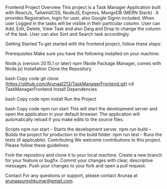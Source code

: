 Frontend Project
Overview
This project is a Task Manager Application built with ReactJs, TailwindCSS, NodeJS, Express, MongoDB (MERN Stack) . It provides Registration, login for user, also Google Signin included. When user Logged in the tasks will be visible in their
particular column. User can Add, Edit, Delete, View Task and also Darg and Drop to change the column of the task. User can also Sort and Search task accordingly.

Getting Started
To get started with the frontend project, follow these steps:

Prerequisites
Make sure you have the following installed on your machine:

Node.js (version 20.15.1 or later)
npm (Node Package Manager, comes with Node.js)
Installation
Clone the Repository

bash
Copy code
git clone (https://github.com/Arunaa1213/TaskManagerFrontend.git)
cd TaskManagerFrontend
Install Dependencies

bash
Copy code
npm install
Run the Project

bash
Copy code
npm run start
This will start the development server and open the application in your default browser. The application will automatically reload if you make edits to the source files.

Scripts
npm run start – Starts the development server.
npm run build – Builds the project for production to the build folder.
npm run test – Runs the tests (if applicable).
Contributing
We welcome contributions to this project. Please follow these guidelines:

Fork the repository and clone it to your local machine.
Create a new branch for your feature or bugfix.
Commit your changes with clear, descriptive messages.
Push your changes to your fork and open a pull request.

Contact
For any questions or support, please contact Arunaa at arunaasureshkumar@gmail.com.
